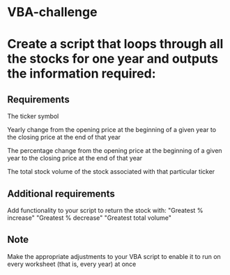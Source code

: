 # VBA-challenge

# Create a script that loops through all the stocks for one year and outputs the information required:

## Requirements 

The ticker symbol

Yearly change from the opening price at the beginning of a given year to the closing price at the end of that year

The percentage change from the opening price at the beginning of a given year to the closing price at the end of that year 

The total stock volume of the stock associated with that particular ticker

## Additional requirements 

Add functionality to your script to return the stock with:
"Greatest % increase"
"Greatest % decrease"
"Greatest total volume"

## Note

Make the appropriate adjustments to your VBA script to enable it to run on every worksheet (that is, every year) at once
